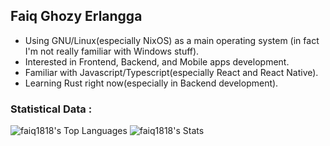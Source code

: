 ## Faiq Ghozy Erlangga

+ Using GNU/Linux(especially NixOS) as a main operating system (in fact I'm not really familiar with Windows stuff).
+ Interested in Frontend, Backend, and Mobile apps development.
+ Familiar with Javascript/Typescript(especially React and React Native).
+ Learning Rust right now(especially in Backend development).

### Statistical Data :

![faiq1818's Top Languages](https://github-readme-stats.vercel.app/api/top-langs/?username=faiq1818&theme=tokyonight&show_icons=true&hide_border=true&layout=compact)
![faiq1818's Stats](https://github-readme-stats.vercel.app/api?username=faiq1818&theme=tokyonight&show_icons=true&hide_border=true&count_private=true)
